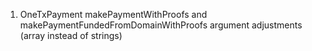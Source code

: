 1) OneTxPayment makePaymentWithProofs and makePaymentFundedFromDomainWithProofs argument adjustments (array instead of strings)
